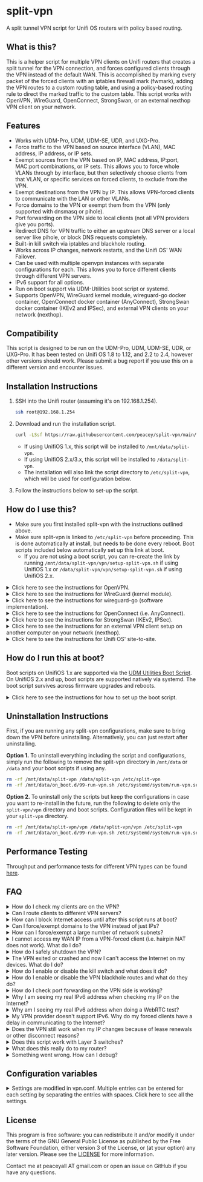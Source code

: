 # split-vpn
A split tunnel VPN script for Unifi OS routers with policy based routing.

## What is this?

This is a helper script for multiple VPN clients on Unifi routers that creates a split tunnel for the VPN connection, and forces configured clients through the VPN instead of the default WAN. This is accomplished by marking every packet of the forced clients with an iptables firewall mark (fwmark), adding the VPN routes to a custom routing table, and using a policy-based routing rule to direct the marked traffic to the custom table. This script works with OpenVPN, WireGuard, OpenConnect, StrongSwan, or an external nexthop VPN client on your network.

## Features

* Works with UDM-Pro, UDM, UDM-SE, UDR, and UXG-Pro.
* Force traffic to the VPN based on source interface (VLAN), MAC address, IP address, or IP sets.
* Exempt sources from the VPN based on IP, MAC address, IP:port, MAC:port combinations, or IP sets. This allows you to force whole VLANs through by interface, but then selectively choose clients from that VLAN, or specific services on forced clients, to exclude from the VPN.
* Exempt destinations from the VPN by IP. This allows VPN-forced clients to communicate with the LAN or other VLANs.
* Force domains to the VPN or exempt them from the VPN (only supported with dnsmasq or pihole).
* Port forwarding on the VPN side to local clients (not all VPN providers give you ports).
* Redirect DNS for VPN traffic to either an upstream DNS server or a local server like pihole, or block DNS requests completely.
* Built-in kill switch via iptables and blackhole routing.
* Works across IP changes, network restarts, and the Unifi OS' WAN Failover.
* Can be used with multiple openvpn instances with separate configurations for each. This allows you to force different clients through different VPN servers.
* IPv6 support for all options.
* Run on boot support via UDM-Utilities boot script or systemd.
* Supports OpenVPN, WireGuard kernel module, wireguard-go docker container, OpenConnect docker container (AnyConnect), StrongSwan docker container (IKEv2 and IPSec), and external VPN clients on your network (nexthop).

## Compatibility

This script is designed to be run on the UDM-Pro, UDM, UDM-SE, UDR, or UXG-Pro. It has been tested on Unifi OS 1.8 to 1.12, and 2.2 to 2.4, however other versions should work. Please submit a bug report if you use this on a different version and encounter issues.

## Installation Instructions

1. SSH into the Unifi router (assuming it's on 192.168.1.254).

    ```sh
    ssh root@192.168.1.254
    ```

2. Download and run the installation script.

    ```sh
    curl -LSsf https://raw.githubusercontent.com/peacey/split-vpn/main/vpn/install-split-vpn.sh | sh
    ```

	* If using UnifiOS 1.x, this script will be installed to `/mnt/data/split-vpn`.
	* If using UnifiOS 2.x/3.x, this script will be installed to `/data/split-vpn`.
	* The installation will also link the script directory to `/etc/split-vpn`, which will be used for configuration below.

3. Follow the instructions below to set-up the script.

## How do I use this?

* Make sure you first installed split-vpn with the instructions outlined above.
* Make sure split-vpn is linked to `/etc/split-vpn` before proceeding. This is done automatically at install, but needs to be done every reboot. Boot scripts included below automatically set up this link at boot.
	* If you are not using a boot script, you can re-create the link by running `/mnt/data/split-vpn/vpn/setup-split-vpn.sh` if using UnifiOS 1.x or `/data/split-vpn/vpn/setup-split-vpn.sh` if using UnifiOS 2.x.

<details>
  <summary>Click here to see the instructions for OpenVPN.</summary>

1. Create a directory for your VPN provider's openvpn configuration files, and copy your VPN's configuration files (certificates, config, password files, etc) and the sample vpn.conf from `/etc/split-vpn/vpn/vpn.conf.sample`. NordVPN is used below as an example.

    ```sh
    mkdir -p /etc/split-vpn/openvpn/nordvpn
    cd /etc/split-vpn/openvpn/nordvpn
    curl https://downloads.nordcdn.com/configs/files/ovpn_legacy/servers/us-ca40.nordvpn.com.udp1194.ovpn --out nordvpn.ovpn
    cp /etc/split-vpn/vpn/vpn.conf.sample /etc/split-vpn/openvpn/nordvpn/vpn.conf
    ```

2. If your VPN provider uses a username/password, put them in a `username_password.txt` file in the same directory as the configuration with the username on the first line and password on the second line. Then either:
    * Edit your VPN provider's openvpn config you downloaded in step 3 to reference the username_password.txt file by adding/changing this directive: `auth-user-pass username_password.txt`.
    * Use the `--auth-user-pass username_password.txt` option when you run openvpn below in step 6 or 8.

    NOTE: The username/password for openvpn are usually given to you in a file or in your VPN provider's online portal. They are usually not the same as your login to the VPN.
3. Edit the `vpn.conf` file with your desired settings. See the explanation of each setting [below](#configuration-variables).
    * At minimum, set one of the `FORCED_*` options to choose which clients or VLANs you want to force through the VPN.
4. Run OpenVPN in the foreground to test if everything is working properly.

    ```sh
    openvpn --config nordvpn.ovpn \
            --route-noexec --redirect-gateway def1 \
            --up /etc/split-vpn/vpn/updown.sh \
            --down /etc/split-vpn/vpn/updown.sh \
            --script-security 2
    ```

5. If the connection works, check each client to make sure they are on the VPN. See the FAQ question [How do I check my clients are on the VPN?](#faq) below.

6. If everything is working properly, stop the OpenVPN client by pressing Ctrl+C. Then, create a run script to run it in the background by creating a new file under the current directory called `run-vpn.sh`.

      ```sh
      #!/bin/sh
      # Load configuration and run openvpn
      cd /etc/split-vpn/openvpn/nordvpn
      . ./vpn.conf
      # /etc/split-vpn/vpn/updown.sh ${DEV} pre-up >pre-up.log 2>&1
      nohup openvpn --config nordvpn.ovpn \
                    --route-noexec --redirect-gateway def1 \
                    --up /etc/split-vpn/vpn/updown.sh \
                    --down /etc/split-vpn/vpn/updown.sh \
                    --dev-type tun --dev ${DEV} \
                    --script-security 2 \
                    --ping-restart 15 \
                    --mute-replay-warnings >openvpn.log 2>&1 &
      ```

    * Modify the `cd` line to point to the correct directory and the `--config` option to point to the right OpenVPN configuration file.
    * You can modify the command to change `--ping-restart` or other options as needed. The only requirement is that you run updown.sh script as the up/down script and `--route-noexec` to disable OpenVPN from adding routes to the default table instead of our custom one. In some cases, `--redirect-gateway def1` is needed to set the correct VPN gateway.
    * **Optional**: If you want to enable the killswitch to block Internet access to forced clients if OpenVPN crashes, set `KILLSWITCH=1` in the `vpn.conf` file before starting OpenVPN. If you also want to block Internet access to forced clients when you exit OpenVPN cleanly (with SIGTERM), then set `REMOVE_KILLSWITCH_ON_EXIT=0`.
    * **Optional**: Uncomment the pre-up line by removing the `# ` at the beginning of the line if you want to block Internet access for forced clients while the VPN is in the process of connecting. Keeping it commented out doesn't enable the iptables kill switch until after OpenVPN connects.

7. Give the run script executable permissions and run it once.

    ```sh
    chmod +x /etc/split-vpn/openvpn/nordvpn/run-vpn.sh
    /etc/split-vpn/openvpn/nordvpn/run-vpn.sh
    ```

    * If you need to bring down the VPN tunnel and rules, run `killall -TERM openvpn` to bring down all OpenVPN clients, or `kill -TERM $(pgrep -f "openvpn.*tun0")` to bring down the OpenVPN using tun0.

8. Now you can exit the SSH session. If you would like to start the VPN client at boot, please read on to the next section.
9. If your VPN provider doesn't support IPv6, it is recommended to disable IPv6 for that VLAN in the Unifi Network settings, or on the client, so that you don't encounter any delays. If you don't disable IPv6, clients on that network will try to communicate over IPv6 first and fail, then fallback to IPv4. This creates a delay that can be avoided if IPv6 is turned off completely for that network or client.

</details>

<details>
  <summary>Click here to see the instructions for WireGuard (kernel module).</summary>

  * **PREREQUISITE:** This method requires the WireGuard kernel module and tools. The module and tools are included by Uiquiti in UnifiOS 2.x and up, but for UnifiOS 1.x, you will have to install the module and tools first via either the [wireguard-kmod](https://github.com/tusc/wireguard-kmod) project or a [custom kernel](https://github.com/fabianishere/udm-kernel-tools).
  * If using wireguard-kmod, make sure you run the wireguard setup script from [wireguard-kmod](https://github.com/tusc/wireguard-kmod) once before starting these instructions.
  * Before continuing, test the installation of the module by running `modprobe wireguard` which should return nothing and no errors, and running `wg-quick` which should return the help and no errors.
	
1. Create a directory for your WireGuard configuration files, copy the sample vpn.conf from `/etc/split-vpn/vpn/vpn.conf.sample`, and copy your WireGuard configuration file (wg0.conf) or create it. As an example below, we are creating the wg0.conf file that mullvad provides and pasting the contents into it. You can use any name for your config instead of wg0 (e.g.: mullvad-ca2.conf) and this will be the interface name of the wireguard tunnel.

    ```sh
    mkdir -p /etc/split-vpn/wireguard/mullvad
    cd /etc/split-vpn/wireguard/mullvad
    cp /etc/split-vpn/vpn/vpn.conf.sample /etc/split-vpn/wireguard/mullvad/vpn.conf
    vim wg0.conf
    ```

    * Press `i` to start editing in vim, right click -> paste, press `ESC` to exit insert mode, type `:wq` to save and exit.

2. In your WireGuard config (wg0.conf), set PostUp and PreDown to point to the updown.sh script, and Table to a custom route table number that you will use in this script's vpn.conf. Here is an example wg0.conf file:

    ```
    [Interface]
    PrivateKey = xxxxxxxxxxxxxxxxxxxxxxxxxxxxxxxxxxxxxx
    Address = 10.68.1.88/32,fc00:dddd:eeee:bb01::5:6666/128
    PostUp = sh /etc/split-vpn/vpn/updown.sh %i up
    PreDown = sh /etc/split-vpn/vpn/updown.sh %i down
    Table = 101

    [Peer]
    PublicKey = yyyyyyyyyyyyyyyyyyyyyyyyyyyyyyyyyyyyyyy
    AllowedIPs = 0.0.0.0/1,128.0.0.0/1,::/1,8000::/1
    Endpoint = [2607:f7a0:d:4::a02f]:51820
    ```

    In the above config, make sure to:
      * Comment out or remove the `DNS` line. Use the DNS settings in your `vpn.conf` file instead if you want to force your clients to use a certain DNS server.
      * Set AllowedIPs to `0.0.0.0/1,128.0.0.0/1,::/1,8000::/1` to allow all IPv4 and IPv6 traffic through the VPN. Do not use `0.0.0.0/0,::/0` because it will interfere with the blackhole routes and won't allow wireguard to start. If you prefer to use `0.0.0.0/0,::/0`, disable blackhole routes by setting `DISABLE_BLACKHOLE=1` in your `vpn.conf` file so wireguard can start successfully.
      * Remove any extra PreUp/PostUp/PreDown/PostDown lines that could interfere with the VPN script.
      * You can remove or comment out the PreUp line if you do not want VPN-forced clients to lose Internet access if WireGuard does not start correctly.

3. Edit the `vpn.conf` file with your desired settings. See the explanation of each setting [below](#configuration-variables). Make sure that:
   * You set one of the `FORCED_*` options to choose which clients or VLANs you want to force through the VPN.
   * The option `DNS_IPV4_IP` and/or `DNS_IPV6_IP` is set to the DNS server you want to force for your clients, or set them to empty if you do not want to force any DNS.
   * The option `VPN_PROVIDER` is set to "external".
   * The option `ROUTE_TABLE` is the same number as `Table` in your `wg0.conf` file.
   * The option `DEV` is set to "wg0" or your interface's name if different (i.e.: the name of your .conf file).

4. Run wg-quick to start wireguard with your configuration and test if the connection worked. Replace wg0 with your interface name if different.

    ```sh
    wg-quick up ./wg0.conf
    ```

    * If you are on using the wireguard-kmod project, make sure you ran the wireguard setup script first (`/mnt/data/wireguard/setup_wireguard.sh` or `/data/wireguard/setup_wireguard.sh`) as instructed at [wireguard-kmod](https://github.com/tusc/wireguard-kmod).
    * Type `wg` to check your WireGuard connection and make sure you received a handshake. No handshake indicates something is wrong with your wireguard configuration. Double check your configuration's Private and Public key and other variables.
    * If you need to bring down the WireGuard tunnel, run `wg-quick down ./wg0.conf` in this folder (replace wg0.conf with your interface configuration if different).
    * Note that wg-quick up/down commands need to be run from this folder so the script can pick up the correct configuration file.

5. If the connection works, check each client to make sure they are on the VPN. See the FAQ question [How do I check my clients are on the VPN?](#faq) below.

6. If everything is working, create a run script called `run-vpn.sh` in the current directory so you can easily run this wireguard configuration. Fill the script with the following contents:

    ```sh
    #!/bin/sh

    # Load configuration and run wireguard
    cd /etc/split-vpn/wireguard/mullvad
    . ./vpn.conf
    # /etc/split-vpn/vpn/updown.sh ${DEV} pre-up >pre-up.log 2>&1
    wg-quick up ./${DEV}.conf >wireguard.log 2>&1
    cat wireguard.log
    ```

	* If you are using the wireguard-kmod project, add `/mnt/data/wireguard/setup_wireguard.sh` or `/data/wireguard/setup_wireguard.sh` (whichever your data directory is) to the top of this script before the "# Load configuration" line to make sure wireguard is setup first.
  	* Modify the `cd` line to point to the correct directory. Make sure that the `DEV` variable in the `vpn.conf` file is set to the wireguard interface name (which should the same as the wireguard configuration filename without .conf).
  	* **Optional**: If you want to block Internet access to forced clients if the wireguard tunnel is brought down via wg-quick, set `KILLSWITCH=1` and `REMOVE_KILLSWITCH_ON_EXIT=0` in the `vpn.conf` file.
  	* **Optional**: Uncomment the pre-up line by removing the `# ` at the beginning of the line if you want to block Internet access for forced clients if wireguard fails to run. Keeping it commented out doesn't enable the iptables kill switch until after wireguard runs successfully.

7. Give the script executable permissions. You can run this script next time you want to start this wireguard configuration.

    ```sh
    chmod +x /etc/split-vpn/wireguard/mullvad/run-vpn.sh
    ```

8. Now you can exit the SSH session. If you would like to start the VPN client at boot, please read on to the next section.

9. If your VPN provider doesn't support IPv6, it is recommended to disable IPv6 for that VLAN in the Unifi Network settings, or on the client, so that you don't encounter any delays. If you don't disable IPv6, clients on that network will try to communicate over IPv6 first and fail, then fallback to IPv4. This creates a delay that can be avoided if IPv6 is turned off completely for that network or client.

10. Note that the WireGuard protocol is practically stateless, so there is no way to know whether the connection stopped working except by checking that you didn't receive a handshake within 3 minutes or some higher interval. This means if you want to automatically bring down the split-vpn rules when WireGuard stops working and bring it back up when it starts working again, you need to write an external script to check the last handshake condition every few seconds and act on it (not covered here).

</details>

<details>
  <summary>Click here to see the instructions for wireguard-go (software implementation).</summary>

  * **PREREQUISITE:** Make sure the wireguard-go container is installed as instructed at the [wireguard-go repo](https://github.com/boostchicken/udm-utilities/tree/master/wireguard-go). After this step, you should have the wireguard directory (for example: `/mnt/data/wireguard`) and the run script `/mnt/data/on_boot.d/20-wireguard.sh` installed.
    *   **NOTE:** This requires podman which comes pre-installed on UnifiOS 1.x. For UnifiOS 2.x and up, you need to install podman first (instructions not included).
  * The wireguard-go container only supports a single interface - wg0. This means you cannot connect to multiple wireguard servers. If you want to use multiple servers with this script, then use the WireGuard kernel module instead as explained above.
  * wireguard-go is a software implementation of WireGuard, and will have reduced performance compared to the kernel module.

1. Create a directory for your WireGuard configuration files under `/mnt/data/wireguard` if not created already, copy the sample vpn.conf from `/etc/split-vpn/vpn/vpn.conf.sample`, and copy your WireGuard configuration file (wg0.conf) or create it. As an example below, we are creating the wg0.conf file that mullvad provides and pasting the contents into it. You can only use wg0.conf and not any other name because the wireguard-go container expects this configuration file.

    ```sh
    mkdir -p /mnt/data/wireguard
    cd /mnt/data/wireguard
    cp /etc/split-vpn/vpn/vpn.conf.sample /mnt/data/wireguard/vpn.conf
    vim wg0.conf
    ```

    * Press `i` to start editing, right click -> paste, press `ESC` to exit insert mode, type `:wq` to save and exit.


2. In your WireGuard config (wg0.conf), set Table to a custom route table number that you will use in this script's vpn.conf. Here is an example wg0.conf file:

    ```
    [Interface]
    PrivateKey = xxxxxxxxxxxxxxxxxxxxxxxxxxxxxxxxxxxxxx
    Address = 10.68.1.88/32,fc00:dddd:eeee:bb01::5:6666/128
    Table = 101

    [Peer]
    PublicKey = yyyyyyyyyyyyyyyyyyyyyyyyyyyyyyyyyyyyyyy
    AllowedIPs = 0.0.0.0/1,128.0.0.0/1,::/1,8000::/1
    Endpoint = [2607:f7a0:d:4::a02f]:51820
    ```

    In the above config, make sure to:
      * Comment out or remove the `DNS` line. Use the DNS settings in your `vpn.conf` file instead if you want to force your clients to use a certain DNS server.
      * Set AllowedIPs to `0.0.0.0/1,128.0.0.0/1,::/1,8000::/1` to allow all IPv4 and IPv6 traffic through the VPN. Do not use `0.0.0.0/0,::/0` because it will interfere with the blackhole routes and won't allow wireguard to start. If you prefer to use `0.0.0.0/0,::/0`, disable blackhole routes by setting `DISABLE_BLACKHOLE=1` in your `vpn.conf` file so wireguard can start successfully.
      * Remove any extra PreUp/PostUp/PreDown/PostDown lines that could interfere with the VPN script.
      * Do not use PreUp/PostUp/PreDown to call the split-vpn script (like in the wireguard kernel module case) because the container will not have access to the location of the script. Instead, we will call the script manually after bringing the interface up/down as instructed below.

3. Edit the `vpn.conf` file with your desired settings. See the explanation of each setting [below](#configuration-variables). Make sure that:
   * You set one of the `FORCED_*` options to choose which clients or VLANs you want to force through the VPN.
   * The option `DNS_IPV4_IP` and/or `DNS_IPV6_IP` is set to the DNS server you want to force for your clients, or set them to empty if you do not want to force any DNS.
   * The option `VPN_PROVIDER` is set to "external".
   * The option `ROUTE_TABLE` is the same number as `Table` in your `wg0.conf` file.
   * The option `DEV` is set to "wg0".

4. Create a run script called `run-vpn.sh` in this current directory and fill it with the following:

    ```sh
    #!/bin/sh
    CONTAINER=wireguard

    # Change to the directory with the wireguard configuration.
    cd /mnt/data/wireguard

    # Start the split-vpn pre-up hook.
    # /etc/split-vpn/vpn/updown.sh wg0 pre-up >pre-up.log 2>&1

    # Starts a wireguard container that is deleted after it is stopped.
    # All configs stored in /mnt/data/wireguard
    if podman container exists ${CONTAINER}; then
      podman start ${CONTAINER}
    else
      podman run -i -d --rm --net=host --name ${CONTAINER} --privileged \
        -v /mnt/data/wireguard:/etc/wireguard \
        -v /dev/net/tun:/dev/net/tun \
        -e LOG_LEVEL=info -e WG_COLOR_MODE=always \
        masipcat/wireguard-go:latest-arm64v8
    fi

    # Run the split-vpn up hook if wireguard starts successfully within 5 seconds.
    started=0
    for i in $(seq 1 5); do
            podman exec -it wireguard test -S "/var/run/wireguard/wg0.sock" >/dev/null 2>&1
            if [ $? = 0 ]; then
                    started=1
                    break
            fi
            sleep 1
    done
    if [ $started = 1 ]; then
            echo "wireguard-go started successfully." > wireguard.log
            /etc/split-vpn/vpn/updown.sh wg0 up >> wireguard.log 2>&1
    else
            echo "Error: wireguard-go did not start up correctly within 5 seconds." > wireguard.log
    fi
    cat wireguard.log
    ```

    * The above script will wait up to 5 seconds for the wireguard-go container to start before running the split-vpn up hook to set up the split-vpn rules. The split-vpn up hook will not be run if wireguard-go did not start up correctly.
    * Make sure to delete the old run script (`/mnt/data/on_boot.d/20-wireguard.sh`) if you installed it previously with wireguard-go.
    * **Optional**: If you want to block Internet access to forced clients if the wireguard tunnel is brought down via wg-quick, set `KILLSWITCH=1` and `REMOVE_KILLSWITCH_ON_EXIT=0` in the `vpn.conf` file.
    * **Optional**: Uncomment the pre-up line by removing the `# ` at the beginning of the line if you want to block Internet access for forced clients if wireguard fails to run. Keeping it commented out doesn't enable the iptables kill switch until after wireguard runs successfully.

5. Give the run script executable permissions and run the run script.

    ```sh
    chmod +x /mnt/data/wireguard/run-vpn.sh
    /mnt/data/wireguard/run-vpn.sh
    ```

6. If wireguard-go started successfully, check that the connection worked by seeing if you received a handshake with the following command:

    ```sh
    podman exec -it wireguard wg
    ```

    * No handshake in the above output indicates something is wrong with your wireguard configuration. Double check your configuration's Private and Public key and other variables.
    * If you need to bring down the WireGuard tunnel and resume normal Internet access to your forced clients, run the following commands in this folder:

      ```sh
      cd /mnt/data/wireguard
      podman stop wireguard
      /etc/split-vpn/vpn/updown.sh wg0 down
      ```

    * Note that split-vpn up/down commands need to be run from this folder so that split-vpn can pick up the correct configuration file.

7. If the connection works, check each client to make sure they are on the VPN. See the FAQ question [How do I check my clients are on the VPN?](#faq) below.

8. If you want to continue blocking Internet access to forced clients after the wireguard tunnel is brought down via the split-vpn down command, set `KILLSWITCH=1` and `REMOVE_KILLSWITCH_ON_EXIT=0` in the `vpn.conf` file.

9. Now you can exit the SSH session. If you would like to start the VPN client at boot, please read on to the next section.

10. If your VPN provider doesn't support IPv6, it is recommended to disable IPv6 for that VLAN in the Unifi Network settings, or on the client, so that you don't encounter any delays. If you don't disable IPv6, clients on that network will try to communicate over IPv6 first and fail, then fallback to IPv4. This creates a delay that can be avoided if IPv6 is turned off completely for that network or client.

11. Note that the WireGuard protocol is practically stateless, so there is no way to know whether the connection stopped working except by checking that you didn't receive a handshake within 3 minutes or some higher interval. This means if you want to automatically bring down the split-vpn rules when WireGuard stops working and bring it back up when it starts working again, you need to write an external script to check the last handshake condition every few seconds and act on it (not covered here).

</details>

<details>
  <summary>Click here to see the instructions for OpenConnect (i.e. AnyConnect).</summary>

  **NOTE:** This requires podman which comes pre-installed on UnifiOS 1.x. For UnifiOS 2.x and up, you need to install podman first (instructions not included).

1. Create a directory for your OpenConnect configuration files under `/etc/split-vpn/openconnect`, copy the sample vpn.conf from `/etc/split-vpn/vpn/vpn.conf.sample`, and copy any certificates needed or other client files for your configuration. As an example below, we are going to connect a server that only uses a username/password, so no certificate is needed, but we have to create a password.txt file and put the password inside it.

    ```sh
    mkdir -p /etc/split-vpn/openconnect/server1
    cd /etc/split-vpn/openconnect/server1
    cp /etc/split-vpn/vpn/vpn.conf.sample vpn.conf
    echo "mypassword" > password.txt
    ```

2. Edit the `vpn.conf` file in this folder with your desired settings. See the explanation of each setting [below](#configuration-variables). Make sure that:
    * You set one of the `FORCED_*` options to choose which clients or VLANs you want to force through the VPN.
    * The options `DNS_IPV4_IP` and `DNS_IPV6_IP` are set to "DHCP" if you want to force VPN-forced clients to use the DNS provided by the VPN server.
    * The option `VPN_PROVIDER` is set to "openconnect". This is required for the script to work with OpenConnect.

3. In the current folder, create a run script that will run the OpenConnect container called `run-vpn.sh`, and fill it with the following code:

    * Tip: Run the vim text editor using `vim run-vpn.sh`, press `i` to enter insert mode, right click on vim -> paste, press `ESC` to exit insert mode, type `:wq` to save and exit.

    ```sh
    #!/bin/sh
    cd "/etc/split-vpn/openconnect/server1"
    . ./vpn.conf
    podman rm -f openconnect-${DEV} >/dev/null 2>&1
    /etc/split-vpn/vpn/updown.sh ${DEV} pre-up
    podman run -id --privileged  --name=openconnect-${DEV} \
        --network host --pid=host \
        -e TZ="$(cat /etc/timezone)" \
        -v "${PWD}:/etc/split-vpn/config" \
        -v "/etc/split-vpn/vpn:/etc/split-vpn/vpn" \
        -w "/etc/split-vpn/config" \
        --restart on-failure \
        peacey/udm-openconnect \
        bash -c "openconnect -s /etc/split-vpn/vpn/vpnc-script -i ${DEV} --reconnect-timeout 1 -u myusername --passwd-on-stdin vpn.server1.com < password.txt &> openconnect.log"
    ```

    * Make sure the 2nd line points to the correct directory with your vpn configuration files.
    * You can modify the options to openconnect in the last line for other authentication types (like certificates). See the OpenConnect authentication options [here](https://www.infradead.org/openconnect/connecting.html). These parameters are for a server that uses a username/password to login.
    * Make sure you change "myusername" in the last line to your username, and "vpn.server1.com" to your VPN server's domain or IP. Make sure you also created the password.txt file with your password.
    * The `--restart on-failure` will make podman try to restart the VPN connection if OpenConnect exits because of a connection error. You can also modify the reconnect timeout via the `--reconnect-timeout 1` option to openconnect in the last line.
    * If you do not want to run the VPN in the background (e.g. for testing), remove the "d" from `podman run -id` in the 5th line.
    * This code writes the output to openconnect.log in the current folder.

4. Give the script executable permissions.

  ```sh
  chmod +x run-vpn.sh
  ```

5. Run the script from the configuration folder.

  ```sh
  ./run-vpn.sh
  ```

  * If you need to bring down the tunnel to restore Internet access to forced clients, run:

    ```sh
    killall -TERM openconnect
    podman rm -f openconnect-tun0
    ````
    * Replace tun0 in the last line with the DEV you configured in vpn.conf (default is tun0). You can also use `kill -TERM $(pgrep -f "openconnect.*tun0")` to kill only the tun0 openconnect instance if you have multiple servers connected.

6. The first time the script runs, it will download the OpenConnect docker container. If the container ran successfully, you should see a random string of numbers and letters. Warnings about major/minor number can be ignored.

    * If the script ran successfully, check the `openconnect.log` file by running `cat openconnect.log`. If the connection is working, you should see that OpenConnect established a connection without errors and that split-vpn ran.

7. If the connection works, check each client to make sure they are on the VPN. See the FAQ question [How do I check my clients are on the VPN?](#faq) below.

8. If you want to continue blocking Internet access to forced clients after the openconnect client is shut down, set `KILLSWITCH=1` and `REMOVE_KILLSWITCH_ON_EXIT=0` in the `vpn.conf` file.

9. Now you can exit the SSH session. If you would like to start the VPN client at boot, please read on to the next section.

10. If your VPN provider doesn't support IPv6, it is recommended to disable IPv6 for that VLAN in the Unifi Network settings, or on the client, so that you don't encounter any delays. If you don't disable IPv6, clients on that network will try to communicate over IPv6 first and fail, then fallback to IPv4. This creates a delay that can be avoided if IPv6 is turned off completely for that network or client.

</details>

<details>
  <summary>Click here to see the instructions for StrongSwan (IKEv2, IPSec).</summary>

  **NOTE:** This requires podman which comes pre-installed on UnifiOS 1.x. For UnifiOS 2.x and up, you need to install podman first (instructions not included).

1. Create a directory for your StrongSwan configuration files under `/etc/split-vpn/strongswan`, copy the sample vpn.conf from `/etc/split-vpn/vpn/vpn.conf.sample`. In this example, we are making a folder for PureVPN.

    ```sh
    mkdir -p /etc/split-vpn/strongswan/purevpn
    cd /etc/split-vpn/strongswan/purevpn
    cp /etc/split-vpn/vpn/vpn.conf.sample vpn.conf
    ```

2. Copy your strongswan configuration that defines your VPN connection and any certificates needed to this folder. In this example, we are downloading the files needed for PureVPN, but the configuration will be different for other VPN providers.

    ```sh
    curl -Lo purevpn.conf https://raw.githubusercontent.com/peacey/split-vpn/main/examples/strongswan/purevpn/purevpn.conf
    curl -Lo USERTrustRSACertificationAuthority.crt https://raw.githubusercontent.com/peacey/split-vpn/main/examples/strongswan/purevpn/USERTrustRSACertificationAuthority.crt
    ```

3. Edit the purevpn.conf strongswan configuration with vim:

    ```sh
    vim purevpn.conf
    ```

    * Tip: Press `i` to enter insert mode, edit the file and make your changes, press `ESC` to exit insert mode, then type `:wq` to save and exit.
    * Change `remote_addrs` variable to your desired PureVPN IKEv2 server.
    * Make sure the folders referenced in `updown` variable are the correct folders. Your configuration needs the updown variable to call the split-vpn script, or the VPN rules will not be installed.
    * Change the 4 instances of `purevpn0dXXXXXXXX` in the file to your own PureVPN username. Make sure to change all 4.
    * Change `secret = "mysecret"` at the bottom of the file to your own password. The password is found in the PureVPN account page, this is not the same password that you use to login to PureVPN's web portal.

4. Edit the `vpn.conf` file in this folder with your desired settings. See the explanation of each setting [below](#configuration-variables). Make sure to check:
    * You set one of the `FORCED_*` options to choose which clients or VLANs you want to force through the VPN.
    * The options `DNS_IPV4_IP` and `DNS_IPV6_IP` are commented out if you want to force VPN-forced clients to use the DNS provided by the VPN server, or set them to set to "" (empty) to disable DNS forcing.
    * The option `VPN_PROVIDER` is set to "external". This is required for the script to work with StrongSwan.
    * Comment out the options `VPN_ENDPOINT_IPV4` and `VPN_ENDPOINT_IPV6` (i.e. add a `#` in front of them).
    * The tunnel device option `DEV` is set to a unique name for each configuration, such as vti256. Ubiquiti uses vti64 and up so do not use anything close to that.

5. In the current folder, create a run script that will run the the StrongSwan container called `run-vpn.sh`, and fill it with the following code:

    ```sh
    #!/bin/sh
    cd "/etc/split-vpn/strongswan/purevpn"
    . ./vpn.conf

    podman rm -f strongswan-${DEV} &> /dev/null
    #/etc/split-vpn/vpn/updown.sh ${DEV} pre-up
    podman run -d --name strongswan-${DEV} --network host --privileged \
        -v "./purevpn.conf:/etc/swanctl/conf.d/purevpn.conf" \
        -v "${PWD}:${PWD}" \
        -v "/etc/split-vpn/vpn:/etc/split-vpn/vpn" \
        -e TZ="$(cat /etc/timezone)" \
        -v "/etc/timezone:/etc/timezone" \
        peacey/udm-strongswan

    # Make sure VPN disconnects before reboot
    initfile="/etc/init.d/S99999stopvpn"
    if [ ! -f "$initfile" ]; then
        echo "#!/bin/sh" > "$initfile"
        chmod +x "$initfile"
    fi
    grep -q "strongswan-${DEV};" "$initfile"
    if [ $? -ne 0 ]; then
        echo 'if [ "$1" = "stop" ]; then podman rm -f strongswan-'"${DEV}"'; fi' >> "$initfile"
    fi
    ```

    * Tip: Run the vim text editor using `vim run-vpn.sh`, press `i` to enter insert mode, right click on vim -> paste, press `ESC` to exit insert mode, type `:wq` to save and exit.
    * Make sure the 2nd line points to the correct directory with your vpn configuration files.
    * Replace the two instances of `purevpn.conf` with your configuration name if different.
    * **Optional**: Uncomment the pre-up line by removing the hash (`#`) at the beginning of the line if you want to block Internet access for forced clients while the VPN is in the process of connecting. Keeping it commented out doesn't enable the iptables kill switch until after the VPN connects.


6. Give the script executable permissions and run it.

      ```sh
      chmod +x run-vpn.sh
      ./run-vpn.sh
      ```

      * If you need to bring down the tunnel to restore Internet access to forced clients, run:

        ```sh
        podman rm -f strongswan-vti256
        ```
        * Replace vti256 in the last line with the DEV you configured in vpn.conf.

7. The first time the script runs, it will download the StrongSwan docker container. If the container ran successfully, you should see a random string of numbers and letters. Warnings about major/minor number can be ignored.

    * If the script ran successfully, check that the VPN tunnel device was created by running `ip addr show dev vti256`, and check that you can ping through the tunnel by running `ping -I vti256 1.1.1.1` (for example).
    * If you're having problems, check the log by running `podman logs strongswan-vti256` (replace vti256 with your DEV if different). Also check `splitvpn-up.log` in the current folder.
    * If you are having intermittent connection issues or websites stalling, you might need to adjust your MSS clamping using the `MSS_CLAMPING_IPV4` or `MSS_CLAMPING_IPV6` options in your `vpn.conf` file.

8. If the connection works, check each client to make sure they are on the VPN. See the FAQ question [How do I check my clients are on the VPN?](#faq) below.

9. If you want to continue blocking Internet access to forced clients after the strongswan client is shut down, set `KILLSWITCH=1` and `REMOVE_KILLSWITCH_ON_EXIT=0` in the `vpn.conf` file.

10. Now you can exit the SSH session. If you would like to start the VPN client at boot, please read on to the next section.

11. If your VPN provider doesn't support IPv6, it is recommended to disable IPv6 for that VLAN in the Unifi Network settings, or on the client, so that you don't encounter any delays. If you don't disable IPv6, clients on that network will try to communicate over IPv6 first and fail, then fallback to IPv4. This creates a delay that can be avoided if IPv6 is turned off completely for that network or client.

</details>

<details>
  <summary>Click here to see the instructions for an external VPN client setup on another computer on your network (nexthop).</summary>

  * **PREREQUISITE:** Make sure your computer is connected to the VPN and is setup to forward IPv4 and IPv6 packets. You also need to setup a masquerade/SNAT rule on the VPN tunnel interface to make forwarded traffic work properly on the Internet.
    * On a Linux system, the following commands run as root set up IP forwarding and masquerade rules (assuming tun0 is your VPN tunnel interface). These commands have to be run on the VPN computer, not the router.

      ```sh
      sysctl -w net.ipv4.ip_forward=1
      sysctl -w net.ipv6.conf.all.forwarding=1
      sysctl -w net.ipv6.conf.default.forwarding=1
      iptables -t nat -A POSTROUTING -o tun0 -j MASQUERADE
      ip6tables -t nat -A POSTROUTING -o tun0 -j MASQUERADE
      ```

1. Create a directory for your VPN configuration, and copy the sample vpn.conf from `/etc/split-vpn/vpn/vpn.conf.sample`.

    ```sh
    mkdir -p /etc/split-vpn/nexthop/mycomputer
    cd /etc/split-vpn/nexthop/mycomputer
    cp /etc/split-vpn/vpn/vpn.conf.sample vpn.conf
    ```

2. Edit the `vpn.conf` file with your desired settings. See the explanation of each setting [below](#configuration-variables). Make sure that:
   * You set one of the `FORCED_*` options to choose which clients or VLANs you want to force through the VPN.
   * The option `GATEWAY_TABLE` is set to "disabled" if your nexthop computer is on your LAN (most likely it is, as you wouldn't want to send unencrypted traffic over your WAN). The connection will not work if GATEWAY_TABLE is not set to "disabled" for LAN computers.
   * The option `VPN_PROVIDER` is set to "nexthop".
   * The option `VPN_ENDPOINT_IPV4` and `VPN_ENDPOINT_IPV6` is set to the IP of the computer on your network that is running the VPN client that you want to redirect traffic to. If your VPN computer does not support IPv6, then only set the IPv4 address.
   * The option `DEV` is set to the bridge interface that your VPN computer is on, for example "br0" for main LAN or "br6" for VLAN 6 (i.e.: VLAN X is on interface brX).

3. Run the split-vpn up command in this folder to bring up the rules to force traffic to the VPN. Change "br0" to the interface your VPN computer is on, and "mycomputer" to the nickname you want to refer to this computer with when you bring down the VPN connection.

    ```sh
    /etc/split-vpn/vpn/updown.sh br0 up mycomputer
    ```

      * If you need to bring down the tunnel and resume normal Internet access to your forced clients, run the following commands in this folder:

      ```sh
      cd /etc/split-vpn/nexthop/mycomputer
      /etc/split-vpn/vpn/updown.sh br0 down mycomputer
      ```

4. If the connection works, check each client to make sure they are on the VPN. See the FAQ question [How do I check my clients are on the VPN?](#faq) below.

5. If everything is working, create a run script called `run-vpn.sh` in the current directory so you can easily run this configuration. Fill the script with the following contents:

    ```sh
    #!/bin/sh

    # Load configuration and bring routes up
    cd /etc/split-vpn/nexthop/mycomputer
    . ./vpn.conf
    /etc/split-vpn/vpn/updown.sh ${DEV} up mycomputer
    ```

    * Modify the `cd` line to point to the correct directory.
    * **Optional**: If you want to block Internet access to forced clients if the VPN tunnel is brought down with the updown script, set `KILLSWITCH=1` and `REMOVE_KILLSWITCH_ON_EXIT=0` in the `vpn.conf` file.

6. Now you can exit the SSH session. If you would like to start the VPN client at boot, please read on to the next section.

7. If your VPN provider doesn't support IPv6, it is recommended to disable IPv6 for that VLAN in the Unifi Network settings, or on the client, so that you don't encounter any delays. If you don't disable IPv6, clients on that network will try to communicate over IPv6 first and fail, then fallback to IPv4. This creates a delay that can be avoided if IPv6 is turned off completely for that network or client.

</details>
	
<details>
  <summary>Click here to see the instructions for Unifi OS' site-to-site.</summary>

  * **PREREQUISITE:** Make sure that your site-to-site network is created in your Unifi Console, and make sure that you added the remote subnet under the site-to-site network's "Remote Subnets" option.

1. Run the `ip route` command to find out the name of your site-to-site interface. Replace "192.168.99.0/24" in the command below with your own remote subnet.

    ```sh
    ip route show 192.168.99.0/24
    ```

    * You should see output that looks like the following. This example shows an interface name of vti64 or tun0, but yours might be a higher number depending on how many site-to-site networks you have setup on the router. This name will be different for each site-to-site network if you have multiple.

      * **For IPSec site-to-site:** *192.168.99.0/24 **dev vti64** proto static scope link metric 30*
      * **For OpenVPN site-to-site:** 192.168.99.0/24 **via 192.168.99.4 dev tun0** scope link
        * In this example, the interface name is `tun0` and the remote gateway IP is `192.168.99.4`.

    * If you do not get any output from the above command, double check that you already added the site-to-site network in your Unifi Console, and make sure you used the correct remote subnet in the settings and the above command.

2. Create a directory for your VPN configuration, and copy the sample vpn.conf from `/etc/split-vpn/vpn/vpn.conf.sample`. "site1" is used as an example below to refer to the site-to-site network.

    ```sh
    mkdir -p /etc/split-vpn/nexthop/site1
    cd /etc/split-vpn/nexthop/site1
    cp /etc/split-vpn/vpn/vpn.conf.sample vpn.conf
    ```

3. Edit the `vpn.conf` file with your desired settings. See the explanation of each setting [below](#configuration-variables). Make sure to change the following options:

   * Set one of the `FORCED_*` options to choose which clients or VLANs you want to force through the VPN.
   * Set `BYPASS_MASQUERADE_IPV4` to "ALL".
   * Set `VPN_PROVIDER` to "nexthop".
   * For IPSec site-to-site, set `VPN_ENDPOINT_IPV4` to the IP of the remote router on the remote subnet that you want to route traffic through. For example, set this to "192.168.99.1" if the remote subnet is 192.168.99.0/24 and the remote router is at 192.168.99.1.
    * For OpenVPN site-to-site, set `VPN_ENDPOINT_IPV4` to the IP of the remote gateway on the VPN network. See Step 1 above for how to find the remote gateway IP for OpenVPN site-to-site.
   * Set `GATEWAY_TABLE` to "disabled".
   * For IPSec site-to-site, set `MSS_CLAMPING_IPV4` to "1382". If you do not set this option, some sites might stall. This setting might be needed for OpenVPN site-to-site in some cases.
   * Set `DEV` to the  interface name for your site-to-site (for example `vti64` or `tun0`). See Step 1 above for how to lookup the interface name.

4. Run the split-vpn up command in this folder to bring up the rules to force traffic to the VPN. Change "vti64" to your site-to-site network's interface name, and "site1" to the nickname you want to give your VPN.

    ```sh
    /etc/split-vpn/vpn/updown.sh vti64 up site1
    ```

      * If you need to bring down the tunnel and resume normal Internet access to your forced clients, run the following commands in this folder:

          ```sh
          cd /etc/split-vpn/nexthop/site1
          /etc/split-vpn/vpn/updown.sh vti64 down site1
          ```

5. If the connection works, check each client to make sure they are on the VPN. See the FAQ question [How do I check my clients are on the VPN?](#faq) below.

6. If everything is working, create a run script called `run-vpn.sh` in the current directory so you can easily run this configuration. Fill the script with the following contents:

    ```sh
    #!/bin/sh

    # Load configuration and bring routes up
    cd /etc/split-vpn/nexthop/site1
    . ./vpn.conf
    /etc/split-vpn/vpn/updown.sh ${DEV} up site1
    ```

    * Modify the `cd` line to point to the correct directory.
    * **Optional**: If you want to block Internet access to forced clients if the VPN tunnel is brought down with the updown script, set `KILLSWITCH=1` and `REMOVE_KILLSWITCH_ON_EXIT=0` in the `vpn.conf` file.
    * Make sure to give the script executable permission so it can run with the following command.
        ```sh
        chmod +x run-vpn.sh
        ```

7. Now you can exit the SSH session. If you would like to start the VPN client at boot, please read on to the next section.

8. Unifi OS' site-to-site doesn't support IPv6, so it is recommended to disable IPv6 for forced VLAN in the Unifi Network settings, or on the client, so that you don't encounter any delays.

</details>

## How do I run this at boot?

Boot scripts on UnifiOS 1.x are supported via the [UDM Utilities Boot Script](https://github.com/boostchicken/udm-utilities/tree/master/on-boot-script). On UnifiOS 2.x and up, boot scripts are supported natively via systemd. The boot script survives across firmware upgrades and reboots.
	
<details>
  <summary>Click here to see the instructions for how to set up the boot script.</summary>

  1. Create a master run script under `/etc/split-vpn/run-vpn.sh` that will be used to run your VPNs. In this master script, call the run script of each VPN client that you want to run at boot (the run script should have been created if you followed the instructions [above](#how-do-i-use-this)). For example, here we are running a wireguard client and an OpenVPN client.

      ```sh
      #!/bin/sh
      /etc/split-vpn/wireguard/mullvad/run-vpn.sh
      /etc/split-vpn/openvpn/nordvpn/run-vpn.sh
      ```

      * You can run as many VPN clients as you want.
        * Make sure you use a separate directory for each VPN server, and give each one a vpn.conf file with the clients you wish to force through them.
        * Make sure the options `ROUTE_TABLE`, `MARK`, `PREFIX`, `PREF`, and `DEV` are unique for each `vpn.conf` file so the different VPN servers don't share the same tunnel device, route table, or fwmark. If you are using nexthop, DEV does not have to be unique.
        * Make sure you first created the run-vpn.sh run scripts in each configuration directory as instructed above in [How do I use this?](#how-do-i-use-this).
        * For wireguard-go, only one client is supported. If you want to run multiple wireguard instances, use the wireguard kernel module instead.

  2. Give the master run script executable permissions.

      ```sh
      chmod +x /etc/split-vpn/run-vpn.sh
      ```

  3. Install the boot service for your device.

      * For UnifiOS 1.x, set-up UDM Utilities Boot Script by following the instructions [here](https://github.com/boostchicken/udm-utilities/blob/master/on-boot-script/README.md) first. Then install the boot script by running:
          ```sh
          curl -o /mnt/data/on_boot.d/99-run-vpn.sh https://raw.githubusercontent.com/peacey/split-vpn/main/examples/boot/run-vpn.sh
          chmod +x /mnt/data/on_boot.d/99-run-vpn.sh
          ```

      * For UnifiOS 2.x and up, run the following commands to install a systemd boot service.

          ```sh
          curl -o /etc/systemd/system/run-vpn.service https://raw.githubusercontent.com/peacey/split-vpn/main/examples/boot/run-vpn.service
          systemctl daemon-reload && systemctl enable run-vpn
          ```
          * Note the default systemd service is set to restart automatically on failure. If you do not want this behaivour, modify `/etc/systemd/system/run-vpn.service` and remove the `Restart=...` line.

  4. That's it. Now the VPN will start at every boot.

  5. Note that there is a short period between when the router starts and when this script runs. This means there is a few seconds when the router starts up when your forced clients **WILL** have access to your WAN and might leak their real IP, because the kill switch has not been activated yet. If you want a more secure configuration, read the question *How can I block Internet access until after this script runs at boot?* in the [FAQ below](#faq) to see how to solve this problem and block Internet access until after this script runs.

</details>

## Uninstallation Instructions
	
First, if you are running any split-vpn configurations, make sure to bring down the VPN before uninstalling. Alternatively, you can just restart after uninstalling.
  
**Option 1.** To uninstall everything including the script and configurations, simply run the following to remove the split-vpn directory in `/mnt/data` or `/data` and your boot scripts if using any.
  
```sh
rm -rf /mnt/data/split-vpn /data/split-vpn /etc/split-vpn
rm -rf /mnt/data/on_boot.d/99-run-vpn.sh /etc/systemd/system/run-vpn.service
```
  
**Option 2.** To uninstall only the scripts but keep the configurations in case you want to re-install in the future, run the following to delete only the `split-vpn/vpn` directory and boot scripts. Configuration files will be kept in your `split-vpn` directory. 
  
```sh
rm -rf /mnt/data/split-vpn/vpn /data/split-vpn/vpn /etc/split-vpn
rm -rf /mnt/data/on_boot.d/99-run-vpn.sh /etc/systemd/system/run-vpn.service
```
   
## Performance Testing

Throughput and performance tests for different VPN types can be found [here](Performance_Testing.md).

## FAQ

<details>
    <summary>How do I check my clients are on the VPN?</summary>

 * On your client, check if you are seeing the VPN IPs when you visit http://whatismyip.host/. You can also test from command line, by running the following commands from your clients. Make sure you are not seeing your real IP anywhere, either IPv4 or IPv6.
      ```sh
      curl -4 ifconfig.co
      curl -6 ifconfig.co
      ```
      If you are seeing your real IPv6 address above, make sure that you are forcing your client through IPv6 as well as IPv4, by forcing through interface, MAC address, or the IPv6 directly. If IPv6 is not supported by your VPN provider, the IPv6 check will time out and not return anything. You should never see your real IPv6 address.
* Check for DNS leaks with the Extended Test on https://www.dnsleaktest.com/. If you see a DNS leak, try redirecting DNS with the `DNS_IPV4_IP` and `DNS_IPV6_IP` options, or set `DNS_IPV6_IP="REJECT"` if your VPN provider does not support IPv6.
* Check for WebRTC leaks in your browser by visiting https://browserleaks.com/webrtc. If WebRTC is leaking your IPv6 IP, you need to disable WebRTC in your browser (if possible), or disable IPv6 completely by disabling it directly on your client or through the Unifi Network settings for the client's VLAN.

</details>

<details>
  <summary>Can I route clients to different VPN servers?</summary>

  * Yes you can. Create a master run script as instructed in [How do I run this at boot?](#how-do-i-run-this-at-boot) and add your individual VPN run scripts to that. Do not install the boot service if you do not want to run the script at boot.
  * Multiple wireguard-go clients is currently not supported. Use the kernel module for multiple wireguard clients.

</details>

<details>
  <summary>How can I block Internet access until after this script runs at boot?</summary>

  * If you want to ensure that there is no Internet access BEFORE this script runs at boot, you can add blackhole static routes in the Unifi Settings that will block all Internet access (including non-VPN Internet) until they are removed by this script. The blackhole routes will be removed when this script starts to restore Internet access only after the killswitch has been activated. If you want to do this for maximum protection at boot up, follow these instructions:

      1. Go to your Unifi Network Settings, and add the following static routes. If you're using the New Settings, this is under Advanced Features -> Advanced Gateway Settings -> Static Routes. For Old Settings, this is under Settings -> Routing and Firewall -> Static Routes. Add these routes which cover all IP ranges:

          * **Name:** VPN Blackhole. **Destination:** 0.0.0.0/1. **Static Route Type:** Black Hole. **Enabled.**
          * **Name:** VPN Blackhole. **Destination:** 128.0.0.0/1. **Static Route Type:** Black Hole. **Enabled.**
          * **Name:** VPN Blackhole. **Destination:** ::/1. **Static Route Type:** Black Hole. **Enabled.**
          * **Name:** VPN Blackhole. **Destination:** 8000::/1. **Static Route Type:** Black Hole. **Enabled.**

      2. In your vpn.conf, set the option `REMOVE_STARTUP_BLACKHOLES=1`. This is required or else the script will not delete the blackhole routes at startup, and you will not have Internet access on ANY client, not just the VPN-forced clients, until you delete the blackhole routes manually or disable them in the Unifi Settings.

      3. In your run script above, make sure you did NOT comment out the pre-up line. That is the line that removes the blackhole routes at startup.

      4. **Note that once you do this, you will lose Internet access for ALL clients until you run the VPN run script above**, or were running it before with the `REMOVE_STARTUP_BLACKHOLES=1` option. The split-vpn script stays running in the background to monitor if the the blackhole routes are added by the system again (which happens when your IP changes or when route settings are changed). The blackhole routes will be deleted immediately when they're added by the system.

</details>

<details>
  <summary>Can I force/exempt domains to the VPN instead of just IPs?</summary>

  * Yes you can if you are using dnsmasq or pihole. Please see the [instructions here](ipsets/README.md) for how to set this up.

</details>

<details>
  <summary>How can I force/exempt a large number of network subnets?</summary>
	
  * You can add your network subnets to a kernel ipset, and force/exempt that ipset via the `FORCED_IPSETS` or `EXEMPT_IPSETS` option in `vpn.conf`. Kernel ipsets are very efficient and can support up to 65536 elements each.
  * Here is an example on how to use ipsets with this script.
	
    1. Create a file under `/etc/split-vpn/ipsets/networklist.txt` and add the networks to it. Here we will use vim to create and edit the file.
        ```sh
        mkdir -p /etc/split-vpn/ipsets
        cd /etc/split-vpn/ipsets
        vim networklist.txt
        ```
        * Press `i` to start editing in vim, and put your network entries one on each line. You can also right click -> paste to paste many entries. Press `ESC` when done to exit insert mode, and type `:wq` to save and exit.
	
    2. Download and run the `add-network-ipset.sh` script which will create the ipset and add the network subnets from the file above into the ipset.
        ```sh
        curl -Lo add-network-ipset.sh https://raw.githubusercontent.com/peacey/split-vpn/main/examples/ipsets/add-network-ipset.sh
        chmod +x add-network-ipset.sh
        ./add-network-ipset.sh
        ```
        * This script will create an ipset called VPN_LIST (as well as VPN_LIST4 and VPN_LIST6, the IPv4 and IPv6 parts of the list). You can change this name by modifying the `IPSET_NAME` variable at the top of the script.
        * The script uses `/etc/split-vpn/ipsets/networklist.txt` as the location of the list file. You can change that by modifying the `LIST_FILE` variable in the script.
	
    3. Check that the ipset was created and the subnets were added using the ipset utility.
        ```sh
        ipset list VPN_LIST4
        ipset list VPN_LIST6
        ```
	
    4. If everything looks good, modify your `vpn.conf` file to force or exempt this ipset, then restart the VPN.
	
        * If you want to force or exempt these subnets, add the ipset `VPN_LIST` to the `FORCED_IPSETS` or `EXEMPT_IPSETS` variable. Specify 'dst' if these are destination subnets, or 'src' if these are source subnets. For example, to force this list of network subnets if they are destinations, then set

          ```sh
          FORCED_IPSETS="VPN_LIST:dst"
          ```

        * Note that the variables `FORCED_IPSETS` and `EXEMPT_IPSETS` apply to all router-connected clients, not just the ones defined in the `FORCED_SOURCE_*` options. If you want more granular control, such as forcing a different list for different clients or only for specific clients, then consider using `CUSTOM_FORCED_RULES_IPV4` or `CUSTOM_FORCED_RULES_IPV6` instead, which offers much more flexibility. See the [configuration variables](#configuration-variables) below for more information.

      5. If you are using a boot script to start the VPN at boot, make sure to run the `add-network-ipset.sh` script before running the split-vpn script by adding the following line to the top of your boot script. If you do not run the ipset creation script first, the VPN script will error because the configured ipset was not found.

          ```sh
          /etc/split-vpn/ipsets/add-network-ipset.sh
          ```
	
</details>	
		
<details>
  <summary>I cannot access my WAN IP from a VPN-forced client (i.e. hairpin NAT does not work). What do I do?</summary>

  * In order for hairpin NAT to work, you need to exempt your WAN IPs from the VPN. You can do this in one of two ways:

    * If your WAN IP address is static and doesn't change, add your WAN's IPv4 address to `EXEMPT_DESTINATIONS_IPV4` and your IPv6 address to `EXEMPT_DESTINATIONS_IPV6`.

    * If your WAN IP changes often and you do not want to keep updating it in the script, exempt the Unifi provided IP sets that store your IPs by using the `EXEMPT_IPSETS` option. These IP sets are labelled `UBIOS_ADDRv4_<interface>`/`UBIOS_ADDRv6_<interface>` and are dynamically updated by Unifi when your WAN IP changes. For example, to exempt the WAN IP of eth8, use the following option. Note that for prefix delegation, the WAN IPv6 addresses are stored on the bridge interfaces, not the eth interfaces so make sure to add the bridge interface for IPv6 hairpin NAT.

      ```sh
      EXEMPT_IPSETS="UBIOS_ADDRv4_eth8:dst UBIOS_ADDRv6_br0:dst"
      ```

</details>

<details>
  <summary>How do I safely shutdown the VPN?</summary>

  * Run the following commands for your VPN type to bring down the VPN. Kill switch and iptables rules will only be removed if the option `REMOVE_KILLSWITCH_ON_EXIT` is set to 1.
  * If you set `REMOVE_KILLSWITCH_ON_EXIT=0` and want to recover Internet access for forced clients, please read the next question after you bring down the VPN.

    * **OpenVPN:** Send the openvpn process the TERM signal to bring it down.

        1. If you want to kill all openvpn instances.

            ```sh
            killall -TERM openvpn
            ```

        2. If you want to kill a specific openvpn instance using tun0.

            ```sh
            kill -TERM $(pgrep -f "openvpn.*tun0")
            ```

    * **WireGuard (kernel module):** Change to the directory of your vpn.conf configuration and run the wg-quick down command.

      ```sh
      cd /etc/split-vpn/wireguard/mullvad
      wg-quick down ./wg0.conf
      ```

    * **wireguard-go:** Stop the container and run the split-vpn down command in the wireguard configuration directory.

      ```sh
      cd /mnt/data/wireguard
      podman stop wireguard
      /etc/split-vpn/vpn/updown.sh wg0 down
      ```

    * **OpenConnect:** Send the openconnect process the TERM signal to bring it down.

        1. If you want to kill all openconnect instances.

            ```sh
            killall -TERM openconnect
            ```

        2. If you want to kill a specific openconnect instance using tun0.

            ```sh
            kill -TERM $(pgrep -f "openconnect.*tun0")
            ```
	
    * **StrongSwan:** Stop and delete the strongswan container.
	
      ```sh
      podman rm -f strongswan-vti256
      ```

    * **Nexthop:** Change to the directory of your vpn.conf configuration and run the split-vpn down command. Make sure to use the correct nickname and interface.

      ```sh
      cd /etc/split-vpn/nexthop/mycomputer
      /etc/split-vpn/vpn/updown.sh br0 down mycomputer
      ```

</details>

<details>
  <summary>The VPN exited or crashed and now I can't access the Internet on my devices. What do I do?</summary>

  * When the VPN process crashes, there is no cleanup done for the iptables rules and the kill switch is still active (if the kill switch is enabled). This is also the case for a clean exit when you set the option `REMOVE_KILLSWITCH_ON_EXIT=0`. This is a safety feature so that there are no leaks if the VPN crashes. To recover the connection, do the following:

    * If you don't want to delete the kill switch and leak your real IP, re-run the run script or command to bring the VPN back up again.

    * If you want to delete the kill switch so your forced clients can access your normal Internet again, change to the directory with the vpn.conf file and run the following command (replace tun0 with the device you defined in the config file). This command applies to all VPN types.

        ```sh
        cd /etc/split-vpn/openvpn/nordvpn
        /etc/split-vpn/vpn/updown.sh tun0 force-down
        ```

    * If you added blackhole routes and deleted the kill switch in the previous step, make sure to disable the blackhole routes in the Unifi Settings or you might suddenly lose Internet access when the blackhole routes are re-added by the system.

</details>

<details>
  <summary>How do I enable or disable the kill switch and what does it do?</summary>

  * The kill switch disables Internet access for VPN-forced clients if the VPN crashes or exits. This is good for when you do not want to leak your real IP if the VPN crashes or exits prematurely. Follow the instructions below to enable or disable the kill switch.

    1. To enable the kill switch, set `KILLSWITCH=1` in the `vpn.conf` file. If you want the kill switch to remain even when you bring down the VPN cleanly (not just when it crashes), then set `REMOVE_KILLSWITCH_ON_EXIT=0` as well.

    2. To disable the kill switch, set `KILLSWITCH=0` and `REMOVE_KILLSWITCH_ON_EXIT=1`. Note that there will be nothing preventing your VPN-forced clients from leaking their real IP if you disable the kill switch.

    3. If you previously had the kill switch enabled and want to disable it after a crash or exit to recover Internet access, read the previous question.

</details>

<details>
  <summary>How do I enable or disable the VPN blackhole routes and what do they do?</summary>

  * The VPN blackhole routes are added to the custom route table before the VPN routes are added. The blackhole routes prevent Internet access on VPN-forced clients if the VPN started successfully but the VPN routes were not added because of some problem. Note this is not the same as the Unifi system-wide blackhole routes to prevent Internet access on startup before the VPN script runs (outlined in the boot section above).

    1. To enable the VPN blackhole routes, make sure `DISABLE_BLACKHOLE=0` or the variable is not set in your vpn.conf (default).

    2. To disable the VPN blackhole routes, set `DISABLE_BLACKHOLE=1` in your vpn.conf. This is not recommended unless you do not care about your real IP leaking.

</details>

<details>
  <summary>How do I check port forwarding on the VPN side is working?</summary>

  * Use a port checking tool (like https://websistent.com/tools/open-port-check-tool/) and enter your VPN IP and VPN port number to test. Check both IPv6 and IPv4 if using both.
  * Alternatively, you can run the following command on your client which tells your IP and if the port is open. Make sure you are not seeing your real IP here and that the status for the port is reachable. Replace 21674 with your VPN port number.

    ```sh
     curl -4 https://am.i.mullvad.net/port/21674
     curl -6 https://am.i.mullvad.net/port/21674
     ```

</details>

<details>
  <summary>Why I am seeing my real IPv6 address when checking my IP on the Internet?</summary>

  * You shouldn't be seeing your real IPv6 address anywhere if you forced your clients over IPv6, even if your VPN doesn't support IPv6. Make sure that you are forcing your client through IPv6 as well as IPv4, by forcing through interface (`FORCED_SOURCE_INTERFACE`), MAC address (`FORCED_SOURCE_MAC`), or the IPv6 directly (`FORCED_SOURCE_IPV6`).

  * If IPv6 is not supported by your VPN provider, IPv6 traffic should time out or be refused. For additional security if your VPN provider doesn't support IPv6, it is recommended to set the `DNS_IPV6_IP` option to "REJECT", or disable IPv6 for that network in the Unifi Network settings, so that IPv6 DNS leaks do not occur.

</details>

<details>
  <summary>Why am I seeing my real IPv6 address when doing a WebRTC test?</summary>

  * WebRTC is an audio/video protocol that allows browsers to get your IPs via JavaScript. WebRTC cannot be completely disabled at the network level because some browsers check the network interface directly to see what IP to return. Since IPv6 has global IPs directly assigned to the network interface, your non-VPN global IPv6 can be directly seen by the browser and leaked to WebRTC JavaScript calls. To solve this, you can do one of the following.

    * Disable WebRTC on your browser (not all browsers allow you to). Use a browser like Firefox that allows you to disable WebRTC.
    * Disable JavaScript completely on your browser (which will break most sites).
    * Disable IPv6 completely either directly on the client (if you can), or by using the Unifi Network settings to turn off IPv6 for the client's VLAN.

</details>

<details>
  <summary>My VPN provider doesn't support IPv6. Why do my forced clients have a delay in communicating to the Internet?</summary>

  * If your VPN provider doesn't support IPv6 but you have IPv6 enabled on the network, clients will attempt to communicate over IPv6 first then fallback to IPv4 when the connection fails, since IPv6 is not supported on the VPN.

  * To avoid this delay, it is recommended to disable IPv6 for that network/VLAN in the Unifi Network settings, or on the client directly. This ensures that the clients only use IPv4 and don't have to wait for IPv6 to time out first.

</details>

<details>
  <summary>Does the VPN still work when my IP changes because of lease renewals or other disconnect reasons?</summary>

  * **For OpenVPN:** Yes, as long as you add the `--ping-restart X` option to the openvpn command line when you run it. This ensures that if there is a network disconnect for any reason, the OpenVPN client will restart and try to re-configure itself after X seconds until it connects again. The killswitch will still be active during the restart to block non-VPN traffic as long as you set `REMOVE_KILLSWITCH_ON_EXIT=0` in the config.

  * **For WireGuard:** The WireGuard protocol is practically stateless, so IP changes will not affect the connection.

  * **For OpenConnect:** Yes, as long as you used the `--restart on-failure` option to podman. This ensures that if there is a network disconnect or unexpected exit for any reason, the OpenConnect client will restart and try to re-configure itself until it connects again. The killswitch will still be active during the restart to block non-VPN traffic as long as you set `REMOVE_KILLSWITCH_ON_EXIT=0` in the config.
	
  * **For StrongSwan:** Yes, the StrongSwan daemon will automatically reconnect when the connection is working again.

</details>

<details>
  <summary>Does this script work with Layer 3 switches?</summary>

  * Yes, but not all options are compatible on networks with L3 switches. Specifically, any option matching on a client's MAC address or interface will not work for networks where the L3 switch is assigned as the gateway. This is because when a L3 switch, rather than the Unifi router, is configured as the Gateway for a Network, the switch acts as a router and overrides the MAC address of packets sent to the router. This means the packets that arrive on the router have the switch's MAC address and come through a special inter-VLAN interface instead of the regular brX VLAN interfaces.

  * Instead, try to match on the IP of the client instead of the MAC or interface if you are using a L3 switch as a gateway.

  * Layer 3 switches acting in Layer 2 (not configured as the gateway) will still work fine with options that match on MAC or interface, since they are not acting as a router.

</details>

<details>
  <summary>What does this really do to my router?</summary>

  * This script only does the following.

    1. Adds custom iptables chains and rules to the mangle, nat, and filter tables. You can see them with the following commands (assuming you set `PREFIX=VPN_`).

        ```sh
        iptables -t mangle -S | grep VPN
        iptables -t nat -S | grep VPN
        iptables -t filter -S | grep VPN
        ip6tables -t mangle -S | grep VPN
        ip6tables -t nat -S | grep VPN
        ip6tables -t filter -S | grep VPN
        ```

    2. Adds VPN routes to custom routing tables that can be seen with the following command (assuming you set `ROUTE_TABLE=101`).

        ```sh
        ip route show table 101
        ip -6 route show table 101
        ```

    2. Adds policy-based routes to redirect marked traffic to the custom tables. You can see them with the following command (look for the fwmark you defined in your config or 0x169 if using default).

        ```sh
        ip rule
        ip -6 rule
        ```

    4. Stays running in the background to monitor the policy-based routes every second for any deletions caused by the Unifi operating system, and re-adds them if deleted. Unifi OS removes the custom policy-based routes when the WAN IP changes. You can see the script running with:

        ```sh
        ps | grep updown.sh
        ```

    5. Writes logs in each VPN configuration's directory. Logs are overwritten at every run.

</details>

<details>
  <summary>Something went wrong. How can I debug?</summary>

  * First, force the VPN down by following the questions above *How do I safely shutdown the VPN?* and *The VPN exited or crashed and now I can't access the Internet on my devices. What do I do?*
    * Try to start the VPN again after you brought the rules down and see if you still encounter the problem.
  * Check the log files.
    * For OpenVPN, first check the openvpn.log file in the VPN server's directory for any errors.
    * For WireGuard, check wireguard.log after you run your run script or check the output of wg-quick up. For wireguard-go, check the output when you run your run script. Make sure you received a handshake in WireGuard or the connection will not work. If you did not receive a handshake, double check your configuration's Private and Public key and other variables.
    * For OpenConnect, check the openconnect.log file in the VPN server's directory for any errors.
	* For StrongSwan, check the splitvpn-up.log in the VPN server's directory, and check `podman logs strongswan-vti256`.
  * Check that the iptables rules, policy-based routes, and custom table routes agree with your configuration. See the previous question for how to look this up.
  * If you want to see which line the scripts failed on, open the `updown.sh` and `add-vpn-iptables-rules.sh` scripts and replace the `set -e` line at the top with `set -xe` then rerun the VPN. The `-x` flag tells the shell to print every line before it executes it.
  * Post a bug report if you encounter any reproducible issues.

</details>

## Configuration variables

<details>
<summary>Settings are modified in vpn.conf. Multiple entries can be entered for each setting by separating the entries with spaces. Click here to see all the settings.</summary>

<details>
  <summary>FORCED_SOURCE_INTERFACE</summary>

  * Force all traffic coming from a source interface through the VPN.
  * Default LAN is br0, and other LANs are brX, where X = VLAN number.

  ```ini
  Format: [INTERFACE NAME]
  Example: FORCED_SOURCE_INTERFACE="br6 br8"
  ```
</details>

<details>
  <summary>FORCED_SOURCE_IPV4</summary>

  * Force all traffic coming from a source IPv4 through the VPN.
  * IP can be entered in CIDR format to cover a whole subnet.

  ```ini
  Format: [IP/nn]
  Example: FORCED_SOURCE_IPV4="192.168.1.1/32 192.168.3.0/24"
  ```
</details>

<details>
  <summary>FORCED_SOURCE_IPV6</summary>

  * Force all traffic coming from a source IPv6 through the VPN.
  * IP can be entered in CIDR format to cover a whole subnet.

  ```ini
  Format: [IP/nn]
  Example: FORCED_SOURCE_IPV6="fd00::2/128 2001:1111:2222:3333::/56"
  ```
</details>

<details>
  <summary>FORCED_SOURCE_MAC</summary>

  * Force all traffic coming from a source MAC through the VPN.

  ```ini
  Format: [MAC]
  Example: FORCED_SOURCE_MAC="00:aa:bb:cc:dd:ee 30:08:d7:aa:bb:cc"
  ```
</details>

<details>
  <summary>FORCED_DESTINATIONS_IPV4</summary>

  * Force IPv4 destinations to the VPN for all VPN-forced clients.

  ```ini
  Format: [IP/nn]
  Example: FORCED_DESTINATIONS_IPV4="1.1.1.1"
  ```
</details>

<details>
  <summary>FORCED_DESTINATIONS_IPV6</summary>

  * Force IPv6 destinations to the VPN for all VPN-forced clients.

  ```ini
  Format: [IP/nn]
  Example: FORCED_DESTINATIONS_IPV6="2001:1111:2222:3333::2"
  ```
</details>

<details>
  <summary>FORCED_LOCAL_INTERFACE</summary>

  * Force local router traffic going out of these interfaces to go through the VPN instead, for both IPv4 and IPv6 traffic. This does not include routed traffic, only local traffic generated by the router itself.
  * This option can have unintended consequences and not all router features might work with it. It is recommended not to use this option unless you are prepared to debug if something goes wrong.
  * For UDM-Pro, UDM-SE, or UXG-Pro, set to "eth8" for RJ45 WAN port, or "eth9" for SFP+ WAN port, or "eth8 eth9" for both.
  * For UDM Base, set to "eth4" for the RJ45 WAN port.

  ```ini
  Format: [INTERFACE NAME]
  Example: FORCED_LOCAL_INTERFACE="eth8 eth9"
  ```
</details>

<details>
  <summary>EXEMPT_SOURCE_IPV4</summary>

  * Exempt IPv4 sources from the VPN. This allows you to create exceptions to the force rules above. For example, if you forced a whole interface with FORCED_SOURCE_INTERFACE, you can selectively choose clients from that VLAN to exclude.

  ```ini
  Format: [IP/nn]
  Example: EXEMPT_SOURCE_IPV4="192.168.1.2/32 192.168.3.8/32"
  ```
</details>

<details>
  <summary>EXEMPT_SOURCE_IPV6</summary>

  * Exempt IPv6 sources from the VPN. This allows you to create exceptions to the force rules above.

  ```ini
  Format: [IP/nn]
  Example: EXEMPT_SOURCE_IPV6="2001:1111:2222:3333::2 2001:1111:2222:3333::10"
  ```
</details>

<details>
  <summary>EXEMPT_SOURCE_MAC</summary>

  * Exempt MAC sources from the VPN. This allows you to create exceptions to the force rules above.

  ```ini
  Format: [MAC]
  Example: EXEMPT_SOURCE_MAC="00:aa:bb:cc:dd:ee 30:08:d7:aa:bb:cc"
  ```
</details>

<details>
  <summary>EXEMPT_SOURCE_IPV4_PORT</summary>

  * Exempt an IPv4:Port source from the VPN.
  * This allows you to create exceptions on a port basis, so you can selectively choose which services on a client to tunnel through the VPN and which to tunnel through the default LAN/WAN. For example, you can tunnel all traffic through the VPN for some client, but have port 22 still be accessible over the LAN/WAN so you can SSH to it normally.
  * A single entry can have up to 15 multiple ports by separating the ports with commas.
  * Ranges of ports can be defined with a colon like 5000:6000, and take up two ports in the entry.
  * Protocol can be tcp, udp or both.

  ```ini
  Format: [tcp/udp/both]-[IP Source]-[port1,port2:port3,port4,...]
  Example: EXEMPT_SOURCE_IPV4_PORT="tcp-192.168.1.1-22,32400,80:90,443 both-192.168.1.3-53"
  ```
</details>

<details>
  <summary>EXEMPT_SOURCE_IPV6_PORT</summary>

  * Exempt an IPv6:Port source from the VPN.
  * This allows you to create exceptions on a port basis, so you can selectively choose which services on a client to tunnel through the VPN and which to tunnel through the default LAN/WAN.
  * A single entry can have up to 15 multiple ports by separating the ports with commas.
  * Ranges of ports can be defined with a colon like 5000:6000, and take up two ports in the entry.
  * Protocol can be tcp, udp or both.

  ```ini
  Format: [tcp/udp/both]-[IP Source]-[port1,port2:port3,port4,...]
  Example: EXEMPT_SOURCE_IPV6_PORT="tcp-fd00::69-22,32400,80:90,443 both-fd00::2-53"
  ```
</details>

<details>
  <summary>EXEMPT_SOURCE_MAC_PORT</summary>

  * Exempt a MAC:Port source from the VPN.
  * This allows you to create exceptions on a port basis, so you can selectively choose which services on a client to tunnel through the VPN and which to tunnel through the default LAN/WAN.
  * A single entry can have up to 15 multiple ports by separating the ports with commas.
  * Ranges of ports can be defined with a colon like 5000:6000, and take up two ports in the entry.
  * Protocol can be tcp, udp or both.

  ```ini
  Format: [tcp/udp/both]-[MAC Source]-[port1,port2:port3,port4,...]
  Example: EXEMPT_SOURCE_MAC_PORT="both-30:08:d7:aa:bb:cc-22,32400,80:90,443"
  ```
</details>

<details>
  <summary>EXEMPT_DESTINATIONS_IPV4</summary>

  * Exempt IPv4 destinations from the VPN for all VPN-forced clients.

  ```ini
  Format: [IP/nn]
  Example: EXEMPT_DESTINATIONS_IPV4="192.168.1.0/24 10.0.5.3/32"
  ```
</details>

<details>
  <summary>EXEMPT_DESTINATIONS_IPV6</summary>

  * Exempt IPv6 destinations from the VPN for all VPN-forced clients.

  ```ini
  Format: [IP/nn]
  Example: EXEMPT_DESTINATIONS_IPV6="fd62:1200:1300:1400::2/32 2001:1111:2222:3333::/56"
  ```
</details>

<details>
  <summary>FORCED_IPSETS</summary>

  * Force these IP sets through the VPN.
  * IP sets need to be created before this script is run or the script will error. IP sets can be updated externally and will be matched dynamically. Each IP set entry consists of the IP set name and whether to match on source or destination for each field in the IP set.
  * These IP sets will be forced for every VPN-forced client. If you want to force different IP sets for different clients, use `CUSTOM_FORCED_RULES_IPV4` and  `CUSTOM_FORCED_RULES_IPV6` below.

  ```ini
  Note: src/dst needs to be specified for each IP set field.
  Format: Format: [IPSet Name]:[src/dst,src/dst,...]
  Example: FORCED_IPSETS="VPN_FORCED:dst IPSET_NAME:src,dst"
  ```
</details>

<details>
  <summary>EXEMPT_IPSETS</summary>

  * Exempt these IP sets from the VPN.
  * IP sets need to be created before this script is run or the script will error. IP sets can be updated externally and will be matched dynamically. Each IP set entry consists of the IP set name and whether to match on source or destination for each field in the IP set.
  * You can enable NAT hairpin by exempting UBIOS_ADDRv4_ethX:dst for IPv4 or UBIOS_ADDRv6_ethX:dst for IPv6 (where X = 8 for RJ45, or 9 for SFP+ WAN). For IPv6 prefix delegation, exempt UBIOS_ADDRv6_brX, where X = VLAN number (0 = LAN).
  * To allow communication with your VLAN subnets without hardcoding the subnets using `EXEMPT_DESTINATIONS_*` options above, exempt the UBIOS_NETv4_brX:dst ipset for IPv4 or UBIOS_NETv6_brX:dst for IPv6.
  * These IP sets will be exempt for every VPN-forced client. If you want to exempt different IP sets for different clients, use `CUSTOM_EXEMPT_RULES_IPV4` and  `CUSTOM_EXEMPT_RULES_IPV6` below.

  ```ini
  Note: src/dst needs to be specified for each IP set field.
  Format: Format: [IPSet Name]:[src/dst,src/dst,...]
  Example: EXEMPT_IPSETS="VPN_EXEMPT:dst IPSET_NAME:src,dst"
           EXEMPT_IPSETS="UBIOS_ADDRv4_eth8:dst UBIOS_ADDRv6_br0:dst UBIOS_NETv4_br0:dst UBIOS_NETv4_br5:dst"
  ```
</details>

<details>
  <summary>CUSTOM_FORCED_RULES_IPV4</summary>

  * Custom IPv4 rules that will be forced to the VPN.
  * The format of these rules is the matching portion of the iptables command, without the table, chain, and jump target.
  * Multiple rules can be added on separate lines.
  * These rules are added to the mangle table and the PREROUTING chain.
  * Opening and closing quotation marks must not be removed if using multiple lines.

  ```ini
  Format: [Matching portion of iptables command]
  Example:
    CUSTOM_FORCED_RULES_IPV4="
        -s 192.168.1.6
        -p tcp -s 192.168.1.10 --dport 443
        -m set --match-set VPN_FORCED dst -i br6
    "
  ```
</details>

<details>
  <summary>CUSTOM_FORCED_RULES_IPV6</summary>

  * Custom IPv6 rules that will be forced to the VPN.
  * The format of these rules is the matching portion of the iptables command, without the table, chain, and jump target.
  * Multiple rules can be added on separate lines.
  * These rules are added to the mangle table and the PREROUTING chain.
  * Opening and closing quotation marks must not be removed if using multiple lines.

  ```ini
  Format: [Matching portion of iptables command]
  Example:
    CUSTOM_FORCED_RULES_IPV6="
        -s fd62:1200:1300:1400::2/32
        -p tcp -s fd62:1200:1300:1400::10 --dport 443
        -m set --match-set VPN_FORCED dst -i br6
    "
  ```
</details>

<details>
  <summary>CUSTOM_EXEMPT_RULES_IPV4</summary>

  * Custom IPv4 rules that will be exempt from the VPN.
  * The format of these rules is the matching portion of the iptables command, without the table, chain, and jump target.
  * Multiple rules can be added on separate lines.
  * These rules are added to the mangle table and the PREROUTING chain.
  * Opening and closing quotation marks must not be removed if using multiple lines.

  ```ini
  Format: [Matching portion of iptables command]
  Example:
    CUSTOM_EXEMPT_RULES_IPV4="
        -s 192.168.1.6
        -p tcp -s 192.168.1.10 --dport 443
        -m set --match-set VPN_EXEMPT dst -i br6
    "
  ```
</details>

<details>
  <summary>CUSTOM_EXEMPT_RULES_IPV6</summary>

  * Custom IPv6 rules that will be exempt from the VPN.
  * The format of these rules is the matching portion of the iptables command, without the table, chain, and jump target.
  * Multiple rules can be added on separate lines.
  * These rules are added to the mangle table and the PREROUTING chain.
  * Opening and closing quotation marks must not be removed if using multiple lines.

  ```ini
  Format: [Matching portion of iptables command]
  Example:
    CUSTOM_EXEMPT_RULES_IPV6="
        -s fd62:1200:1300:1400::2/32
        -p tcp -s fd62:1200:1300:1400::10 --dport 443
        -m set --match-set VPN_EXEMPT dst -i br6
    "
  ```
</details>

<details>
  <summary>PORT_FORWARDS_IPV4</summary>

  * Forward ports on the VPN side to a local IPv4:port. Not all VPN providers support port forwards. The ports are usually given to you on the provider's portal.
  * Only one port per entry. Protocol can be tcp, udp or both.

  ```ini
  Format: [tcp/udp/both]-[VPN Port]-[Forward IP]-[Forward Port]
  Example: PORT_FORWARDS_IPV4="tcp-21674-192.168.1.1-50001 tcp-31683-192.168.1.1-22"
  ```
</details>

<details>
  <summary>PORT_FORWARDS_IPV6</summary>

  * Forward ports on the VPN side to a local IPv6:port. Not all VPN providers support port forwards. The ports are usually given to you on the provider's portal.
  * Only one port per entry. Protocol can be tcp, udp or both.

  ```ini
  Format: [tcp/udp/both]-[VPN Port]-[Forward IP]-[Forward Port]
  Example: PORT_FORWARDS_IPV6="tcp-21674-2001:aaa:bbbb:2acc::69-50001 tcp-31456-2001:aaa:bbbb:2acc::70-443"
  ```
</details>

<details>
  <summary>DNS_IPV4_IP, DNS_IPV4_PORT</summary>

  * Redirect DNS IPv4 traffic of VPN-forced clients to this IP and port.
  * If set to "DHCP", the DNS will try to be obtained from the DHCP options that the VPN server sends. DHCP option is only supported for OpenVPN and OpenConnect.
  * If set to "REJECT", DNS requests over IPv6 will be blocked instead.
  * Note that many VPN providers redirect all DNS traffic to their servers, so redirection to other Internet IPs might not work on all providers.
  * DNS redirects to a local address, or rejecting DNS traffic works for all providers.
    * Make sure to set DNS_IPV4_INTERFACE if redirecting to a local DNS address.

  ```ini
  Format: [IP] or "DHCP" or "REJECT"
  Example: DNS_IPV4_IP="1.1.1.1"
  Example: DNS_IPV4_IP="DHCP"
  Example: DNS_IPV4_IP="REJECT"
  Example: DNS_IPV4_PORT=53
  ```
</details>

<details>
  <summary>DNS_IPV4_INTERFACE</summary>

  * Set this to the interface (brX) the IPv4 DNS is on if your `DNS_IPV4_IP` is a local IP. Leave blank for non-local DNS.
  * Local DNS redirects will not work without specifying the interface.

  ```ini
  Format: [brX]
  Example: DNS_IPV4_INTERFACE="br0"
  ```
</details>

<details>
  <summary>DNS_IPV6_IP, DNS_IPV6_PORT</summary>

  * Redirect DNS IPv6 traffic of VPN-forced clients to this IP and port.
  * If set to "DHCP", the DNS will try to be obtained from the DHCP options that the VPN server sends. DHCP option is only supported for OpenVPN and OpenConnect.
  * If set to "REJECT", DNS requests over IPv6 will be blocked instead. The REJECT option is recommended to be enabled for VPN providers that don't support IPv6, to eliminate any IPv6 DNS leaks.
  * Note that many VPN providers redirect all DNS traffic to their servers, so redirection to other Internet IPs might not work on all providers.
  * DNS redirects to a local address, or rejecting DNS traffic works for all providers.
    * Make sure to set DNS_IPV6_INTERFACE if redirecting to a local DNS address.

  ```ini
  Format: [IP] or "DHCP" or "REJECT"
  Example: DNS_IPV6_IP="2606:4700:4700::64"
  Example: DNS_IPV6_IP="REJECT"
  Example: DNS_IPV6_PORT=53
  ```
</details>

<details>
  <summary>DNS_IPV6_INTERFACE</summary>

  * Set this to the interface (brX) the IPv6 DNS is on if your `DNS_IPV6_IP` is a local IP.
  * Leave blank for non-local DNS.
  * Local DNS redirects will not work without specifying the interface.

  ```ini
  Format: [brX]
  Example: DNS_IPV6_INTERFACE="br0"
  ```
</details>

<details>
  <summary>KILLSWITCH</summary>

  * Enable killswitch which adds an iptables rule to reject VPN-destined traffic that doesn't go out of the VPN.
  * This option is recommended for more secure configurations. Default is 0 (no killswitch).

  ```ini
  Format: 0 or 1
  Example: KILLSWITCH=1
  ```
</details>

<details>
  <summary>REMOVE_KILLSWITCH_ON_EXIT</summary>

  * Whether to remove the killswitch on exit or not. Default is 1 (yes).
  * For more secure configurations, it is recommended to set this to 0 so that the killswitch is not removed in case the openvpn client crashes, disconnects, or restarts.
  * Setting this to 1 will remove the killswitch when the openvpn client restarts, which means clients might be able to communicate with your default WAN and leak your real IP while the openvpn client is restarting.

  ```ini
  Format: 0 or 1
  Example: REMOVE_KILLSWITCH_ON_EXIT=0
  ```
</details>

<details>
  <summary>REMOVE_STARTUP_BLACKHOLES</summary>

  * Enable this if you added blackhole routes in the Unifi Settings to prevent Internet access at system startup before the VPN script runs.
  * This option removes the blackhole routes to restore Internet access after the killswitch has been enabled.
  * If you do not set this to 1 and you added the blackhole routes, the VPN will not be able to connect at startup, and your Internet access will never be enabled until you manually remove the blackhole routes.
  * Set this to 0 only if you did not add any blackhole routes in Step 6 of the boot script instructions above.

  ```ini
  Format: 0 or 1
  Example: REMOVE_STARTUP_BLACKHOLES=1
  ```
</details>

<details>
  <summary>DISABLE_BLACKHOLE</summary>

  * Set this to 1 to disable the VPN blackhole routes that are added (the blackhole routes help prevent VPN-forced clients from accessing the Internet if the VPN routes are not added because an error).

  ```ini
  Format: 0 (default) or 1
  Example: DISABLE_BLACKHOLE=0
  ```
</details>

<details>
  <summary>VPN_PROVIDER</summary>

  * The VPN provider you are using with this script.
  * **Format:** "openvpn" for OpenVPN (default), "openconnect" for OpenConnect, "external" for WireGuard or StrongSwan, or "nexthop" for an external VPN client connected to another computer on your network.

  ```ini
  Example: VPN_PROVIDER="openvpn"
  ```
</details>

<details>
  <summary>VPN_ENDPOINT_IPV4</summary>

  * If using nexthop for `VPN_PROVIDER`, set this to the VPN endpoint's IPv4 address so that the gateway route can be automatically added for the VPN endpoint.
  * OpenVPN, OpenConnect, and WireGuard automatically passes the VPN endpoint IP to the script and will override this value.
  * For StrongSwan, this option must be commented out (appended with a #) for auto-assignment from StrongSwan.

  ```ini
  Format: [IP]
  Example: VPN_ENDPOINT_IPV4="2.2.2.2"
  ```
</details>

<details>
  <summary>VPN_ENDPOINT_IPV6</summary>

  * If using nexthop for `VPN_PROVIDER`, set this to the VPN endpoint's IPv6 address so that the gateway route can be automatically added for the VPN endpoint.
  * OpenVPN, OpenConnect, and WireGuard automatically passes the VPN endpoint IP to the script and will override this value.
  * For StrongSwan, this option must be commented out (appended with a #) for auto-assignment from StrongSwan.

  ```ini
  Format: [IP]
  Example: VPN_ENDPOINT_IPV6="2606:43:ee::23"
  ```
</details>

<details>
  <summary>GATEWAY_TABLE</summary>

  * Set this to the route table that contains the gateway route, "auto", or "disabled".
  * The Ubiquiti route tables are "201" for WAN1, "202" for WAN2, and "203" for U-LTE.
  * Default is "auto" which works with WAN failover and automatically changes the endpoint via gateway route when the WAN or gateway routes changes.
  * Set to "disabled" when using the nexthop configuration to connect to a LAN computer.

  ```ini
  Format: [Route Table Number] or "auto" (default), or "disabled".
  Example: GATEWAY_TABLE="auto"
           GATEWAY_TABLE="201"
  ```
</details>

<details>
  <summary>DISABLE_DEFAULT_ROUTE</summary>

  * Set this to 1 to disable adding the default route. This means only non-default routes the VPN sends will be added.
  * This option only works for OpenVPN and OpenConnect. For WireGuard, modify the AllowedIPs variable in your wireguard config so WireGuard doesn't add default routes.

  ```ini
  Format: 0 (default) or 1
  Example: DISABLE_DEFAULT_ROUTE=1
  ```
</details>

<details>
  <summary>WATCHER_TIMER</summary>

  * Set this to the timer to use for the rule watcher (in seconds). The script will wake up every N seconds to re-add rules if they're deleted by the system, or change gateway routes if they changed. Default is 1 second.

  ```ini
  Format: [Seconds]
  Example: WATCHER_TIMER=1
  ```
</details>

<details>
  <summary>BYPASS_MASQUERADE_IPV4</summary>

  * Bypass masquerade (SNAT) for these IPv4s.
  * This option should only be used if your VPN server is setup to know how to route the subnet you do not want to masquerade (e.g.: the "iroute" option in OpenVPN).
  * Set this option to ALL to disable masquerading completely.

  ```ini
  Format: [IP/nn] or "ALL"
  Example: BYPASS_MASQUERADE_IPV4="10.100.1.0/24"
  ```
</details>

<details>
  <summary>BYPASS_MASQUERADE_IPV6</summary>

  * Bypass masquerade (SNAT) for these IPv6s.
  * This option should only be used if your VPN server is setup to know how to route the subnet you do not want to masquerade (e.g.: the "iroute" option in OpenVPN).
  * Set this option to ALL to disable masquerading completely.

  ```ini
  Format: [IP/nn] or "ALL"
  Example: BYPASS_MASQUERADE_IPV6="fd64::/64"
  ```
</details>

<details>
  <summary>ROUTE_TABLE</summary>

  * The custom route table number.
  * If you are running multiple VPN configurations, this needs to be unique in each `vpn.conf`.

  ```ini
  Format: [Number]
  Example: ROUTE_TABLE=101
  ```
</details>

<details>
  <summary>MARK</summary>

  * The firewall mark that will be used to mark the packets destined to the VPN.	
  * If you are running multiple VPN configurations, this needs to be unique in each `vpn.conf`.
  * **Restrictions:** Ubiquiti uses some firewall mark values internally, so the MARK used in this script must meet the following conditions:
    * MARK != 0x9
    * MARK != 0x2
    * MARK & 0xc0000000 != 0x40000000
    * MARK & 0xc0000000 != 0x80000000
    * MARK & 0x1000000 != 0x1000000

  ```ini
  Format: [Hex number]
  Example: MARK=0x169
  ```
</details>

<details>
  <summary>PREFIX</summary>

  * The prefix that will be used when adding custom iptables chains.
  * If you are running multiple VPN configurations, this needs to be unique in each `vpn.conf`.

  ```ini
  Format: [Prefix]
  Example: PREFIX=VPN_
  ```
</details>

<details>
  <summary>PREF</summary>

  * The preference that will be used when adding the policy-based routing rule.
  * It should preferably be less than the rules Ubiquiti added which can be seen when running `ip rule`.

  ```ini
  Format: [Number]
  Example: PREF=99
  ```
</details>

<details>
  <summary>DEV</summary>

  * The name of the VPN tunnel device to use for openvpn.
  * If you are running multiple VPN configurations, this needs to be unique in each `vpn.conf`.
  * For OpenVPN, this variable needs to be passed to openvpn via the --dev option or openvpn will default to tun0.

  ```ini
  Format: [tunX]
  Example: DEV=tun0
  ```
</details>

<details>
  <summary>hooks_pre_up, hooks_up, hooks_down, hooks_force_down</summary>

  * These functions can be defined in your vpn.conf file and will be called when the VPN is brought down or up. For examples on how to use these hooks, please see the [filled sample](https://github.com/peacey/split-vpn/blob/main/vpn/vpn.conf.filled.sample).
  * There are four hooks that you can use:
    1. The pre-up hook (hooks_pre_up) is called before the VPN connects if you used the pre-up line in your run script.
    2. The up hook (hooks_up) is called after the VPN connects.
    3. The down hook (hooks_down) is called when the VPN disconnects or exits (but not forced down).
    4. The force-down hook (hooks_force_down) is called when the VPN is forced down using the updown.sh force-down command.
</details>
</details>

## License

This program is free software: you can redistribute it and/or modify it under the terms of the GNU General Public License as published by the Free Software Foundation, either version 3 of the License, or (at your option) any later version. Please see the [LICENSE](https://github.com/peacey/split-vpn/blob/main/LICENSE) for more information.

Contact me at peaceyall AT gmail.com or open an issue on GitHub if you have any questions.
